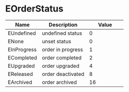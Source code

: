 # EOrderStatus

<table><thead><tr><th>Name</th><th>Description</th><th width="100">Value</th></tr></thead><tbody><tr><td>EUndefined</td><td>undefined status</td><td>0</td></tr><tr><td>ENone</td><td>unset status</td><td>0</td></tr><tr><td>EInProgress</td><td>order in progress</td><td>1</td></tr><tr><td>ECompleted</td><td>order completed</td><td>2</td></tr><tr><td>EUpgraded</td><td>order upgraded</td><td>4</td></tr><tr><td>EReleased</td><td>order deactivated</td><td>8</td></tr><tr><td>EArchived</td><td>order archived</td><td>16</td></tr></tbody></table>

